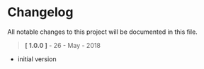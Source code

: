 # Changelog
All notable changes to this project will be documented in this file.

> **[ 1.0.0 ]** - 26 - May - 2018
  - initial version
